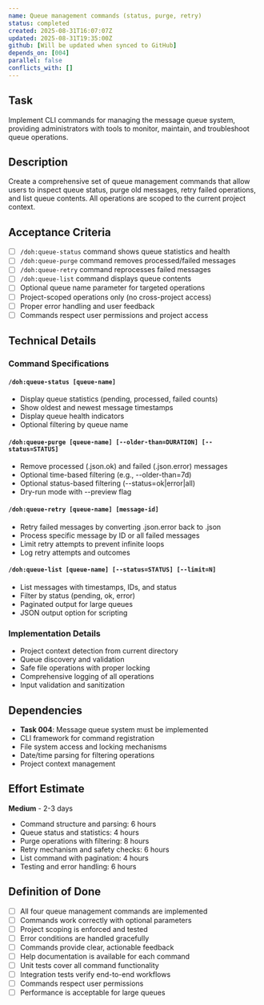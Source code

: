 ```yaml
---
name: Queue management commands (status, purge, retry)
status: completed
created: 2025-08-31T16:07:07Z
updated: 2025-08-31T19:35:00Z
github: [Will be updated when synced to GitHub]
depends_on: [004]
parallel: false
conflicts_with: []
---
```


## Task

Implement CLI commands for managing the message queue system, providing administrators with tools to monitor, maintain, and troubleshoot queue operations.

## Description

Create a comprehensive set of queue management commands that allow users to inspect queue status, purge old messages, retry failed operations, and list queue contents. All operations are scoped to the current project context.

## Acceptance Criteria

- [ ] `/doh:queue-status` command shows queue statistics and health
- [ ] `/doh:queue-purge` command removes processed/failed messages
- [ ] `/doh:queue-retry` command reprocesses failed messages
- [ ] `/doh:queue-list` command displays queue contents
- [ ] Optional queue name parameter for targeted operations
- [ ] Project-scoped operations only (no cross-project access)
- [ ] Proper error handling and user feedback
- [ ] Commands respect user permissions and project access

## Technical Details

### Command Specifications

#### `/doh:queue-status [queue-name]`
- Display queue statistics (pending, processed, failed counts)
- Show oldest and newest message timestamps
- Display queue health indicators
- Optional filtering by queue name

#### `/doh:queue-purge [queue-name] [--older-than=DURATION] [--status=STATUS]`
- Remove processed (.json.ok) and failed (.json.error) messages
- Optional time-based filtering (e.g., --older-than=7d)
- Optional status-based filtering (--status=ok|error|all)
- Dry-run mode with --preview flag

#### `/doh:queue-retry [queue-name] [message-id]`
- Retry failed messages by converting .json.error back to .json
- Process specific message by ID or all failed messages
- Limit retry attempts to prevent infinite loops
- Log retry attempts and outcomes

#### `/doh:queue-list [queue-name] [--status=STATUS] [--limit=N]`
- List messages with timestamps, IDs, and status
- Filter by status (pending, ok, error)
- Paginated output for large queues
- JSON output option for scripting

### Implementation Details
- Project context detection from current directory
- Queue discovery and validation
- Safe file operations with proper locking
- Comprehensive logging of all operations
- Input validation and sanitization

## Dependencies

- **Task 004**: Message queue system must be implemented
- CLI framework for command registration
- File system access and locking mechanisms
- Date/time parsing for filtering operations
- Project context management

## Effort Estimate

**Medium** - 2-3 days
- Command structure and parsing: 6 hours
- Queue status and statistics: 4 hours
- Purge operations with filtering: 8 hours
- Retry mechanism and safety checks: 6 hours
- List command with pagination: 4 hours
- Testing and error handling: 6 hours

## Definition of Done

- [ ] All four queue management commands are implemented
- [ ] Commands work correctly with optional parameters
- [ ] Project scoping is enforced and tested
- [ ] Error conditions are handled gracefully
- [ ] Commands provide clear, actionable feedback
- [ ] Help documentation is available for each command
- [ ] Unit tests cover all command functionality
- [ ] Integration tests verify end-to-end workflows
- [ ] Commands respect user permissions
- [ ] Performance is acceptable for large queues